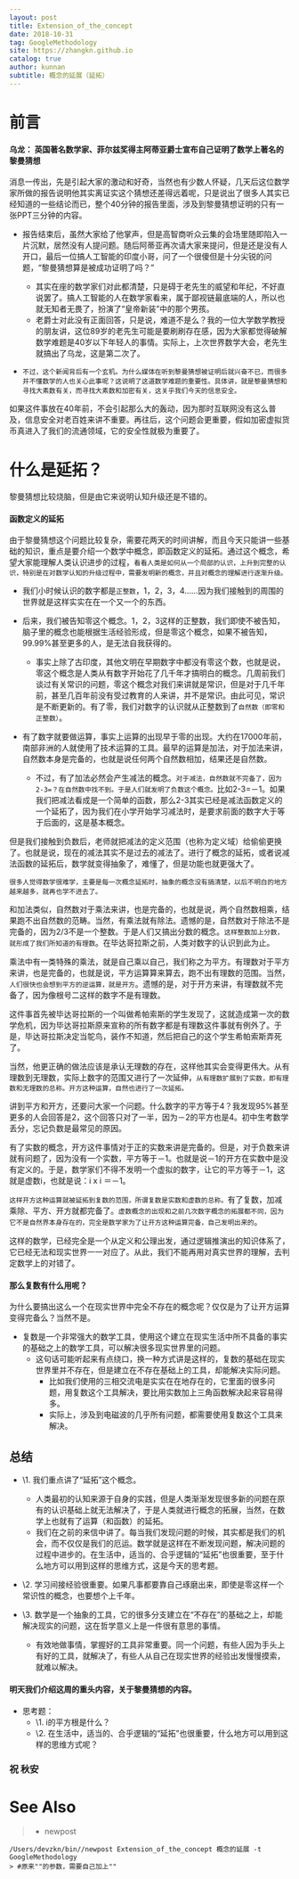 ```yaml
---
layout: post
title: Extension_of_the_concept
date: 2018-10-31
tag: GoogleMethodology
site: https://zhangkn.github.io
catalog: true
author: kunnan
subtitle: 概念的延展（延拓）
---
```




# 前言



#### 乌龙： 英国著名数学家、菲尔兹奖得主阿蒂亚爵士宣布自己证明了数学上著名的黎曼猜想



消息一传出，先是引起大家的激动和好奇，当然也有少数人怀疑，几天后这位数学家所做的报告说明他其实离证实这个猜想还差得远着呢，只是说出了很多人其实已经知道的一些结论而已，整个40分钟的报告里面，涉及到黎曼猜想证明的只有一张PPT三分钟的内容。



* 报告结束后，虽然大家给了他掌声，但是高智商听众云集的会场里随即陷入一片沉默，居然没有人提问题。随后阿蒂亚再次请大家来提问，但是还是没有人开口，最后一位搞人工智能的印度小哥，问了一个很傻但是十分尖锐的问题，“黎曼猜想算是被成功证明了吗？”
  * 其实在座的数学家们对此都清楚，只是碍于老先生的威望和年纪，不好直说罢了。搞人工智能的人在数学家看来，属于鄙视链最底端的人，所以也就无知者无畏了，扮演了“皇帝新装”中的那个男孩。
  * 老爵士对此没有正面回答，只是说，难道不是么？我的一位大学数学教授的朋友讲，这位89岁的老先生可能是要刷刷存在感，因为大家都觉得破解数学难题是40岁以下年轻人的事情。实际上，上次世界数学大会，老先生就搞出了乌龙，这是第二次了。

* `不过，这个新闻背后有一个玄机。为什么媒体在听到黎曼猜想被证明后就兴奋不已，而很多并不懂数学的人也关心此事呢？这说明了这道数学难题的重要性。具体讲，就是黎曼猜想和寻找大素数有关，而寻找大素数和加密有关，这关乎我们今天的信息安全。`







如果这件事放在40年前，不会引起那么大的轰动，因为那时互联网没有这么普及，信息安全对老百姓来讲不重要。再往后，这个问题会更重要，假如加密虚拟货币真进入了我们的流通领域，它的安全性就极为重要了。







# 什么是延拓？

黎曼猜想比较烧脑，但是由它来说明认知升级还是不错的。



#### 函数定义的延拓



由于黎曼猜想这个问题比较复杂，需要花两天的时间讲解，而且今天只能讲一些基础的知识，重点是要介绍一个数学中概念，即函数定义的延拓。通过这个概念，希望大家能理解人类认识进步的过程，`看看人类是如何从一个局部的认识，上升到完整的认识，特别是在对数学认知的升级过程中，需要发明新的概念，并且对概念的理解进行逐渐升级。`



* 我们小时候认识的数字都是`正整数`，1，2，3，4……因为我们接触到的周围的世界就是这样实实在在一个又一个的东西。
* 后来，我们被告知零这个概念。1，2，3这样的正整数，我们即使不被告知，脑子里的概念也能根据生活经验形成，但是零这个概念，如果不被告知，99.99%甚至更多的人，是无法自我获得的。
  * 事实上除了古印度，其他文明在早期数字中都没有零这个数，也就是说，零这个概念是人类从有数字开始花了几千年才搞明白的概念。几周前我们谈过有关常识的问题，零这个概念对我们来讲就是常识，但是对于几千年前，甚至几百年前没有受过教育的人来讲，并不是常识。由此可见，常识是不断更新的。有了零，我们对数字的认识就从正整数到了`自然数（即零和正整数）`。

* 有了数字就要做运算，事实上运算的出现早于零的出现。大约在17000年前，南部非洲的人就使用了技术运算的工具。最早的运算是加法，对于加法来讲，自然数本身是完备的，也就是说任何两个自然数相加，结果还是自然数。
  * 不过，有了加法必然会产生减法的概念。`对于减法，自然数就不完备了，因为2-3=？在自然数中找不到。于是人们就发明了负数这个概念。`比如2-3=－1。如果我们把减法看成是一个简单的函数，那么2-3其实已经是减法函数定义的一个延拓了，因为我们在小学开始学习减法时，是要求前面的数字大于等于后面的，这是基本概念。

但是我们接触到负数后，老师就把减法的定义范围（也称为定义域）给偷偷更换了。也就是说，现在的减法其实不是过去的减法了。进行了概念的延拓，或者说减法函数的延拓后，数学就变得抽象了，难懂了，但是功能也就更强大了。

`很多人觉得数学很难学，主要是每一次概念延拓时，抽象的概念没有搞清楚，以后不明白的地方越来越多，就再也学不进去了。`

和加法类似，自然数对于乘法来讲，也是完备的，也就是说，两个自然数相乘，结果跑不出自然数的范畴。当然，有乘法就有除法。遗憾的是，自然数对于除法不是完备的，因为2/3不是一个整数。于是人们又搞出分数的概念。`这样整数加上分数，就形成了我们所知道的有理数`。在毕达哥拉斯之前，人类对数字的认识到此为止。

乘法中有一类特殊的乘法，就是自己乘以自己，我们称之为平方。有理数对于平方来讲，也是完备的，也就是说，平方运算算来算去，跑不出有理数的范围。当然，`人们很快也会想到平方的逆运算，就是开方`。遗憾的是，对于开方来讲，有理数就不完备了，因为像根号二这样的数字不是有理数。

这件事首先被毕达哥拉斯的一个叫做希帕索斯的学生发现了，这就造成第一次的数学危机，因为毕达哥拉斯原来宣称的所有数字都是有理数这件事就有例外了。于是，毕达哥拉斯决定当鸵鸟，装作不知道，然后把自己的这个学生希帕索斯弄死了。

当然，他更正确的做法应该是承认无理数的存在，这样他其实会变得更伟大。从有理数到无理数，实际上数字的范围又进行了一次延伸，`从有理数扩展到了实数，即有理数和无理数的总称。开方这种运算，自然也进行了一次延拓。`

讲到平方和开方，还要问大家一个问题。什么数字的平方等于4？我发现95%甚至更多的人会回答是2，这个回答只对了一半，因为－2的平方也是4。初中生考数学丢分，忘记负数是最常见的原因。

有了实数的概念，开方这件事情对于正的实数来讲是完备的。但是，对于负数来讲就有问题了，因为没有一个实数，平方等于－1。也就是说－1的开方在实数中是没有定义的。于是，数学家们不得不发明一个虚拟的数字，让它的平方等于－1，这就是虚数i，也就是说：i x i ＝－1。

`这样开方这种运算就被延拓到复数的范围，所谓复数是实数和虚数的总称。`有了复数，加减乘除、平方、开方就都完备了。`虚数概念的出现和之前几次数字概念的拓展都不同，因为它不是自然界本身存在的，完全是数学家为了让开方这种运算完备，自己发明出来的`。

这样的数学，已经完全是一个从定义和公理出发，通过逻辑推演出的知识体系了，它已经无法和现实世界一一对应了。从此，我们不能再用对真实世界的理解，去判定数学上的对错了。

#### 那么复数有什么用呢？



为什么要搞出这么一个在现实世界中完全不存在的概念呢？仅仅是为了让开方运算变得完备么？当然不是。

* 复数是一个非常强大的数学工具，使用这个建立在现实生活中所不具备的事实的基础之上的数学工具，可以解决很多现实世界里的问题。
  * 这句话可能听起来有点绕口，换一种方式讲是这样的，复数的基础在现实世界里并不存在，但是建立在不存在基础上的工具，却能解决实际问题。
    * 比如我们使用的三相交流电是实实在在地存在的，它里面的很多问题，用复数这个工具解决，要比用实数加上三角函数解决起来容易得多。
    * 实际上，涉及到电磁波的几乎所有问题，都需要使用复数这个工具来解决。









## 总结

* \1. 我们重点讲了“延拓”这个概念。
  * 人类最初的认知来源于自身的实践，但是人类渐渐发现很多新的问题在原有的认识基础上就无法解决了，于是人类就进行概念的拓展，当然，在数学上也就有了运算（和函数）的延拓。
  * 我们在之前的来信中讲了。每当我们发现问题的时候，其实都是我们的机会，而不仅仅是我们的厄运。数学就是这样在不断发现问题，解决问题的过程中进步的。在生活中，适当的、合乎逻辑的“延拓”也很重要，至于什么地方可以用到这样的思维方式，这是今天的思考题。

* \2. 学习间接经验很重要。如果凡事都要靠自己琢磨出来，即使是零这样一个常识性的概念，也要想个上千年。

* \3. 数学是一个抽象的工具，它的很多分支建立在“不存在”的基础之上，却能解决现实的问题，这在哲学意义上是一件很有意思的事情。
  * 有效地做事情，掌握好的工具非常重要。同一个问题，有些人因为手头上有好的工具，就解决了，有些人从自己在现实世界的经验出发慢慢摸索，就难以解决。







#### 明天我们介绍这周的重头内容，关于黎曼猜想的内容。



* 思考题：
  * \1. i的平方根是什么？
  * \2. 在生活中，适当的、合乎逻辑的“延拓”也很重要，什么地方可以用到这样的思维方式呢？

### 祝 秋安



# See Also 

>* newpost 
>
```
/Users/devzkn/bin//newpost Extension_of_the_concept 概念的延展 -t GoogleMethodology
> #原来""的参数，需要自己加上""
```

